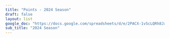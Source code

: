 ```yaml
---
title: "Points - 2024 Season"
draft: false
layout: list
google_doc: "https://docs.google.com/spreadsheets/d/e/2PACX-1vScLQRh8JxhhfkZp1To8ut2KvdS0yj9Ge5dQJeXxtPRp4YzehEWxE3ft4U3wT3JGLn09T14DzBDLXQL/pub?gid=151826142&single=true&output=csv"
sub_title: "2024 Season"
---
```

